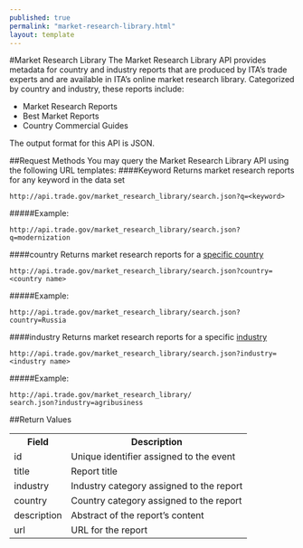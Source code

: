 ```yaml
---
published: true
permalink: "market-research-library.html"
layout: template
---
```


#Market Research Library
The Market Research Library API provides metadata for country and industry reports that are produced by ITA’s trade experts and are available in ITA’s online market research library.  Categorized by country and industry, these reports include:

* Market Research Reports
* Best Market Reports
* Country Commercial Guides

The output format for this API is JSON.

##Request Methods
You may query the Market Research Library API using the following URL templates:
####Keyword
Returns market research reports for any keyword in the data set

    http://api.trade.gov/market_research_library/search.json?q=<keyword>

#####Example:

    http://api.trade.gov/market_research_library/search.json?q=modernization

####country
Returns market research reports for a [specific country](country-list.html)

    http://api.trade.gov/market_research_library/search.json?country=<country name>

#####Example:
  
    http://api.trade.gov/market_research_library/search.json?country=Russia

####industry
Returns market research reports for a specific [industry](industry-list.html)

    http://api.trade.gov/market_research_library/search.json?industry=<industry name>

#####Example:
  
    http://api.trade.gov/market_research_library/
	search.json?industry=agribusiness

##Return Values
<table>
<tr>
<th>Field</th>
<th>Description</th>
</tr>
<tr>
<td>id</td>
<td>Unique identifier assigned to the event</td>
</tr>
<tr>
<td>title</td>
<td>Report title</td>
</tr>
<tr>
<td>industry</td>
<td>Industry category assigned to the report</td>
</tr>
<tr>
<td>country</td>
<td>Country category assigned to the report</td>
</tr>
<tr>
<td>description</td>
<td>Abstract of the report’s content</td>
</tr>
<tr>
<td>url</td>
<td>URL for the report</td>
</tr>
</table>
